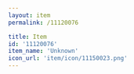 ```yaml
---
layout: item
permalink: /11120076

title: Item
id: '11120076'
item_name: 'Unknown'
icon_url: 'item/icon/11150023.png'
---
```

